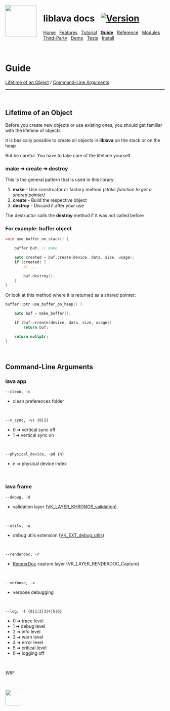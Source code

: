 <a href="https://git.io/liblava"><img align="left" src="https://github.com/liblava.png" width="100" style="margin:0px 20px 0px 0px"></a>

# liblava docs &nbsp; [![Version](https://img.shields.io/badge/Version-0.6.3-blue)](https://git.io/liblava)

[Home](README.md) &nbsp; [Features](Features.md) &nbsp; [Tutorial](Tutorial.md) &nbsp; **[Guide](Guide.md)** &nbsp; [Reference](Reference.md) &nbsp; [Modules](Modules.md) &nbsp; [Third-Party](Third-Party.md) &nbsp; [Demo](Demo.md) &nbsp; [Tests](Tests.md) &nbsp; [Install](Install.md)

<br />

# Guide

[Lifetime of an Object](#lifetime-of-an-object) / [Command-Line Arguments](#command-line-arguments)

---

<br />

## Lifetime of an Object

Before you create new objects or use existing ones, you should get familiar with the lifetime of objects

It is basically possible to create all objects in **liblava** on the stack or on the heap

But be careful. You have to take care of the lifetime yourself

### make ➜ create ➜ destroy

This is the general pattern that is used in this library:

1. **make** - Use constructor or factory method *(static function to get a shared pointer)*
2. **create** - Build the respective object
3. **destroy** - Discard it after your use

The destructor calls the **destroy** method if it was not called before

### For example: buffer object

```c++
void use_buffer_on_stack() {

    buffer buf; // make

    auto created = buf.create(device, data, size, usage);
    if (created) {
        // ...

        buf.destroy();
    }
}
```

Or look at this method where it is returned as a shared pointer:

```c++
buffer::ptr use_buffer_on_heap() {

    auto buf = make_buffer();

    if (buf->create(device, data, size, usage))
        return buf;

    return nullptr;
}
```

<br />

## Command-Line Arguments

### lava app

```
--clean, -c
```

* clean preferences folder

<br />

```
--v_sync, -vs {0|1}
```

* 0 ➜ vertical sync off
* 1 ➜ vertical sync on

<br />

```
--physical_device, -pd {n}
```

* n ➜ physical device index

<br />

### lava frame

```
--debug, -d
```

* validation layer ([VK_LAYER_KHRONOS_validation](https://github.com/KhronosGroup/Vulkan-ValidationLayers/blob/master/docs/khronos_validation_layer.md))

<br />

```
--utils, -u
```

* debug utils extension ([VK_EXT_debug_utils](https://www.lunarg.com/wp-content/uploads/2018/05/Vulkan-Debug-Utils_05_18_v1.pdf))

<br />

```
--renderdoc, -r
```

* [RenderDoc](https://renderdoc.org/) capture layer (VK_LAYER_RENDERDOC_Capture)

<br />

```
--verbose, -v
```

* verbose debugging

<br />

```
--log, -l {0|1|2|3|4|5|6}
```

* 0 ➜ trace level
* 1 ➜ debug level
* 2 ➜ info level
* 3 ➜ warn level
* 4 ➜ error level
* 5 ➜ critical level
* 6 ➜ logging off

<br />

*WIP*

<br />

<a href="https://git.io/liblava"><img src="https://github.com/liblava.png" width="50"></a>
